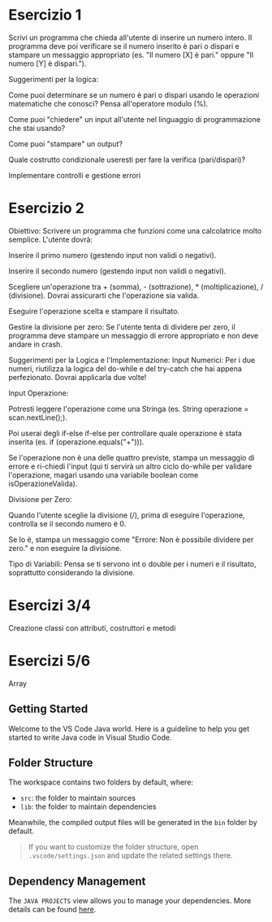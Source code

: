 # Esercizio 1

Scrivi un programma che chieda all'utente di inserire un numero intero. Il programma deve poi verificare se il numero inserito è pari o dispari e stampare un messaggio appropriato (es. "Il numero [X] è pari." oppure "Il numero [Y] è dispari.").

Suggerimenti per la logica:

Come puoi determinare se un numero è pari o dispari usando le operazioni matematiche che conosci? Pensa all'operatore modulo (%).

Come puoi "chiedere" un input all'utente nel linguaggio di programmazione che stai usando?

Come puoi "stampare" un output?

Quale costrutto condizionale useresti per fare la verifica (pari/dispari)?

Implementare controlli e gestione errori

# Esercizio 2

Obiettivo: Scrivere un programma che funzioni come una calcolatrice molto semplice. L'utente dovrà:

Inserire il primo numero (gestendo input non validi o negativi).

Inserire il secondo numero (gestendo input non validi o negativi).

Scegliere un'operazione tra + (somma), - (sottrazione), * (moltiplicazione), / (divisione). Dovrai assicurarti che l'operazione sia valida.

Eseguire l'operazione scelta e stampare il risultato.

Gestire la divisione per zero: Se l'utente tenta di dividere per zero, il programma deve stampare un messaggio di errore appropriato e non deve andare in crash.

Suggerimenti per la Logica e l'Implementazione:
Input Numerici: Per i due numeri, riutilizza la logica del do-while e del try-catch che hai appena perfezionato. Dovrai applicarla due volte!

Input Operazione:

Potresti leggere l'operazione come una Stringa (es. String operazione = scan.nextLine();).

Poi userai degli if-else if-else per controllare quale operazione è stata inserita (es. if (operazione.equals("+"))).

Se l'operazione non è una delle quattro previste, stampa un messaggio di errore e ri-chiedi l'input (qui ti servirà un altro ciclo do-while per validare l'operazione, magari usando una variabile boolean come isOperazioneValida).

Divisione per Zero:

Quando l'utente sceglie la divisione (/), prima di eseguire l'operazione, controlla se il secondo numero è 0.

Se lo è, stampa un messaggio come "Errore: Non è possibile dividere per zero." e non eseguire la divisione.

Tipo di Variabili: Pensa se ti servono int o double per i numeri e il risultato, soprattutto considerando la divisione.

# Esercizi 3/4 

Creazione classi con attributi, costruttori e metodi 

# Esercizi 5/6 

Array

## Getting Started

Welcome to the VS Code Java world. Here is a guideline to help you get started to write Java code in Visual Studio Code.

## Folder Structure

The workspace contains two folders by default, where:

- `src`: the folder to maintain sources
- `lib`: the folder to maintain dependencies

Meanwhile, the compiled output files will be generated in the `bin` folder by default.

> If you want to customize the folder structure, open `.vscode/settings.json` and update the related settings there.

## Dependency Management

The `JAVA PROJECTS` view allows you to manage your dependencies. More details can be found [here](https://github.com/microsoft/vscode-java-dependency#manage-dependencies).
